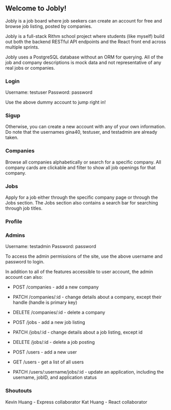 ## Welcome to Jobly!

Jobly is a job board where job seekers can create an account for free and browse job listing, posted by companies.

Jobly is a full-stack Rithm school project where students (like myself) build out both the backend RESTful API endpoints and the React front end across multiple sprints. 

Jobly uses a PostgreSQL database without an ORM for querying. All of the job and company descriptions is mock data and not representative of any real jobs or companies.

### Login

Username: testuser
Password: password

Use the above dummy account to jump right in! 

### Sigup

Otherwise, you can create a new account with any of your own information. Do note that the usernames gina40, testuser, and testadmin are already taken.

### Companies

Browse all companies alphabetically or search for a specific company. All company cards are clickable and filter to show all job openings for that company.

### Jobs

Apply for a job either through the specific company page or through the Jobs section. The Jobs section also contains a search bar for searching through job titles.


### Profile


### Admins

Username: testadmin
Password: password

To access the admin permissions of the site, use the above username and password to login.

In addition to all of the features accessible to user account, the admin account can also:

* POST /companies - add a new company
* PATCH /companies/:id - change details about a company, except their handle (handle is primary key)
* DELETE /companies/:id - delete a company

* POST /jobs - add a new job listing
* PATCH /jobs/:id - change details about a job listing, except id
* DELETE /jobs/:id - delete a job posting

* POST /users - add a new user
* GET /users - get a list of all users
* PATCH /users/:username/jobs/:id - update an application, including the username, jobID, and application status


### Shoutouts

Kevin Huang - Express collaborator
Kat Huang - React collaborator